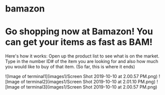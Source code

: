 # bamazon

<h1>Go shopping now at Bamazon! You can get your items as fast as BAM!</h1>
  
 Here's how it works:
 Open up the product list to see what is on the market. Type in the number ID# of the item you are looking for and also how much you would like to buy of that item. (So far, this is where it ends) 


![Image of terminal1](images1/Screen Shot 2019-10-10 at 2.00.57 PM.png)
![Image of terminal2](images1/Screen Shot 2019-10-10 at 2.01.10 PM.png)
![Image of terminal3](images1/Screen Shot 2019-10-10 at 2.00.57 PM.png)

